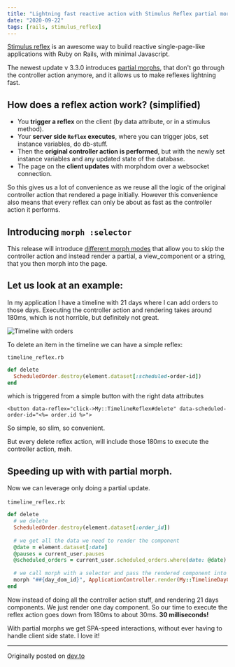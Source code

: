 ```yaml
---
title: "Lightning fast reactive action with Stimulus Reflex partial morphs"
date: "2020-09-22"
tags: [rails, stimulus_reflex]
---
```


[Stimulus reflex](https://docs.stimulusreflex.com/) is an awesome way to build reactive single-page-like applications with Ruby on Rails, with minimal Javascript.

The newest update v 3.3.0 introduces [partial morphs](https://docs.stimulusreflex.com/morph-modes#selector-morphs), that don't go through the controller action anymore, and it allows us to make reflexes lightning fast.

## How does a reflex action work? (simplified)

* You **trigger a reflex** on the client (by data attribute, or in a stimulus method).
* Your **server side `Reflex` executes**, where you can trigger jobs, set instance variables, do db-stuff.
* Then the **original controller action is performed**, but with the newly set instance variables and any updated state of the database.
* The page on the **client updates** with morphdom over a websocket connection.

So this gives us a lot of convenience as we reuse all the logic of the original controller action that rendered a page initially.
However this convenience also means that every reflex can only be about as fast as the controller action it performs.

## Introducing `morph :selector`

This release will introduce [different morph modes](https://docs.stimulusreflex.com/morph-modes#introducing-morph-modes)
that allow you to skip the controller action and instead render a partial, a view_component or a string, that you then morph into the page.

## Let us look at an example:

In my application I have a timeline with 21 days where I can add orders to those days. Executing the controller action and rendering takes around 180ms,
which is not horrible, but definitely not great.

![Timeline with orders](https://dev-to-uploads.s3.amazonaws.com/i/sv9alzxhk77va2lf32jm.png)

To delete an item in the timeline we can have a simple reflex:

`timeline_reflex.rb`
```ruby
def delete
  ScheduledOrder.destroy(element.dataset[:scheduled-order-id])
end
```
which is triggered from  a simple button with the right data attributes

```erb
<button data-reflex="click->My::TimelineReflex#delete" data-scheduled-order-id="<%= order.id %>">
```

So simple, so slim, so convenient.

But every delete reflex action, will include those 180ms to execute the controller action, meh.

## Speeding up with with partial morph.

Now we can leverage only doing a partial update.

`timeline_reflex.rb`:

```ruby
def delete
  # we delete
  ScheduledOrder.destroy(element.dataset[:order_id])
  
  # we get all the data we need to render the component
  @date = element.dataset[:date]
  @pauses = current_user.pauses
  @scheduled_orders = current_user.scheduled_orders.where(date: @date)
  
  # we call morph with a selector and pass the rendered component into it.
  morph "##{day_dom_id}", ApplicationController.render(My::TimelineDayComponent.new(day: @date, scheduled_orders: @scheduled_orders, pauses: @pauses))
end
```

Now instead of doing all the controller action stuff, and rendering 21 days components. We just render one day component.
So our time to execute the reflex action goes down from 180ms to about 30ms. **30 milliseconds!**

With partial morphs we get SPA-speed interactions, without ever having to handle client side state. I love it!

---

Originally posted on [dev.to](https://dev.to/rolandstuder/lightning-fast-reactive-action-with-stimulus-reflex-partial-morphs-2fg5)
